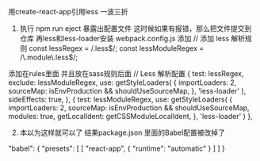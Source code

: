 用create-react-app引用less 一波三折
1. 执行 npm run eject 暴露出配置文件
这时候如果有报错，那么把文件提交到仓库
再less和less-loader安装
webpack.config.js
添加
// 添加 less 解析规则
const lessRegex = /\.less$/;
const lessModuleRegex = /\.module\.less$/;


添加在rules里面 并且放在sass规则后面
// Less 解析配置
{
    test: lessRegex,
    exclude: lessModuleRegex,
    use: getStyleLoaders(
        {
            importLoaders: 2,
            sourceMap: isEnvProduction && shouldUseSourceMap,
        },
        'less-loader'
    ),
    sideEffects: true,
},
{
    test: lessModuleRegex,
    use: getStyleLoaders(
        {
            importLoaders: 2,
            sourceMap: isEnvProduction && shouldUseSourceMap,
            modules: true,
            getLocalIdent: getCSSModuleLocalIdent,
        },
        'less-loader'
    )
},


2. 本以为这样就可以了
结果package.json 里面的Babel配置被改掉了

"babel": {
    "presets": [
      [
        "react-app",
        {
          "runtime": "automatic"
        }
      ]
    ]
  }